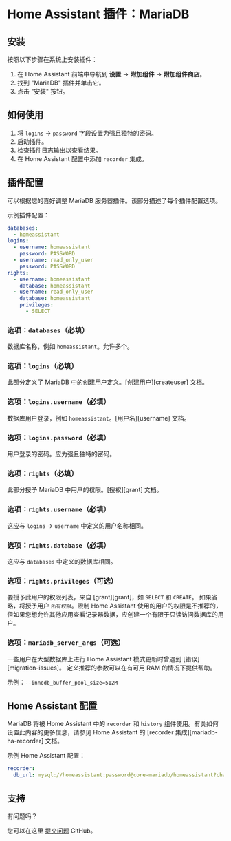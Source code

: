 # Home Assistant 插件：MariaDB

## 安装

按照以下步骤在系统上安装插件：

1. 在 Home Assistant 前端中导航到 **设置** -> **附加组件** -> **附加组件商店**。
2. 找到 "MariaDB" 插件并单击它。
3. 点击 "安装" 按钮。

## 如何使用

1. 将 `logins` -> `password` 字段设置为强且独特的密码。
2. 启动插件。
3. 检查插件日志输出以查看结果。
4. 在 Home Assistant 配置中添加 `recorder` 集成。

## 插件配置

可以根据您的喜好调整 MariaDB 服务器插件。该部分描述了每个插件配置选项。

示例插件配置：

```yaml
databases:
  - homeassistant
logins:
  - username: homeassistant
    password: PASSWORD
  - username: read_only_user
    password: PASSWORD
rights:
  - username: homeassistant
    database: homeassistant
  - username: read_only_user
    database: homeassistant
    privileges:
      - SELECT
```

### 选项：`databases`（必填）

数据库名称，例如 `homeassistant`。允许多个。

### 选项：`logins`（必填）

此部分定义了 MariaDB 中的创建用户定义。[创建用户][createuser] 文档。

### 选项：`logins.username`（必填）

数据库用户登录，例如 `homeassistant`。[用户名][username] 文档。

### 选项：`logins.password`（必填）

用户登录的密码。应为强且独特的密码。

### 选项：`rights`（必填）

此部分授予 MariaDB 中用户的权限。[授权][grant] 文档。

### 选项：`rights.username`（必填）

这应与 `logins` -> `username` 中定义的用户名称相同。

### 选项：`rights.database`（必填）

这应与 `databases` 中定义的数据库相同。

### 选项：`rights.privileges`（可选）

要授予此用户的权限列表，来自 [grant][grant]，如 `SELECT` 和 `CREATE`。
如果省略，将授予用户 `所有权限`。限制 Home Assistant 使用的用户的权限是不推荐的，但如果您想允许其他应用查看记录器数据，应创建一个有限于只读访问数据库的用户。

### 选项：`mariadb_server_args`（可选）

一些用户在大型数据库上进行 Home Assistant 模式更新时曾遇到 [错误][migration-issues]。
定义推荐的参数可以在有可用 RAM 的情况下提供帮助。

示例：`--innodb_buffer_pool_size=512M`

## Home Assistant 配置

MariaDB 将被 Home Assistant 中的 `recorder` 和 `history` 组件使用。有关如何设置此内容的更多信息，请参见 Home Assistant 的 [recorder 集成][mariadb-ha-recorder] 文档。

示例 Home Assistant 配置：

```yaml
recorder:
  db_url: mysql://homeassistant:password@core-mariadb/homeassistant?charset=utf8mb4
```

## 支持

有问题吗？

您可以在这里 [提交问题][issue] GitHub。

[aarch64-shield]: https://img.shields.io/badge/aarch64-yes-green.svg
[amd64-shield]: https://img.shields.io/badge/amd64-yes-green.svg
[armv7-shield]: https://img.shields.io/badge/armv7-yes-green.svg
[armhf-shield]: https://img.shields.io/badge/armhf-yes-green.svg
[i386-shield]: https://img.shields.io/badge/i386-yes-green.svg
[issue]: https://github.com/erik73/addon-mariadb/issues
[repository]: https://github.com/erik73/hassio-addons